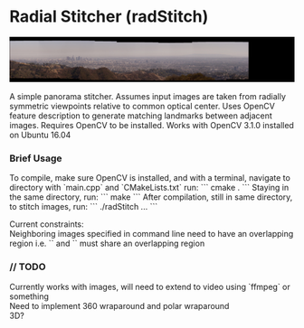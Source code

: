 # Radial Stitcher (radStitch)

<img src="panorama.jpg" alt="Banner" width="900px"/>

A simple panorama stitcher. Assumes input images are taken from radially symmetric viewpoints relative to common optical center. Uses OpenCV feature description to generate matching landmarks between adjacent images. Requires OpenCV to be installed. Works with OpenCV 3.1.0 installed on Ubuntu 16.04

<h3> Brief Usage </h3>
To compile, make sure OpenCV is installed, and with a terminal, navigate to directory with `main.cpp` and `CMakeLists.txt` run:
```
cmake .
```
Staying in the same directory, run:
```
make
```
After compilation, still in same directory, to stitch images, run:
```
./radStitch <image1> <image2> ... <imageN>
```
<p>
Current constraints:
<br>
Neighboring images specified in command line need to have an overlapping region i.e. `<imageK>` and `<imageK+1>` must share an overlapping region

<h3> // TODO </h3>
Currently works with images, will need to extend to video using `ffmpeg` or something
<br>
Need to implement 360 wraparound and polar wraparound
<br>
3D?
